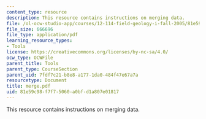 ```yaml
---
content_type: resource
description: This resource contains instructions on merging data.
file: /ol-ocw-studio-app/courses/12-114-field-geology-i-fall-2005/81e59c98f7f75060a0bfd1a807e01817_merge.pdf
file_size: 666696
file_type: application/pdf
learning_resource_types:
- Tools
license: https://creativecommons.org/licenses/by-nc-sa/4.0/
ocw_type: OCWFile
parent_title: Tools
parent_type: CourseSection
parent_uid: 7fdf7c21-b8e8-a177-1da0-484f47e67a7a
resourcetype: Document
title: merge.pdf
uid: 81e59c98-f7f7-5060-a0bf-d1a807e01817
---
```

This resource contains instructions on merging data.